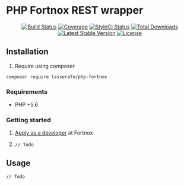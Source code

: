 # PHP Fortnox REST wrapper

<p align="center"> 
<a href="https://travis-ci.org/LasseRafn/php-fortnox"><img src="https://img.shields.io/travis/LasseRafn/php-fortnox.svg?style=flat-square" alt="Build Status"></a>
<a href="https://coveralls.io/github/LasseRafn/php-fortnox"><img src="https://img.shields.io/coveralls/LasseRafn/php-fortnox.svg?style=flat-square" alt="Coverage"></a>
<a href="https://styleci.io/repos/99788725"><img src="https://styleci.io/repos/99788725/shield?branch=master" alt="StyleCI Status"></a>
<a href="https://packagist.org/packages/LasseRafn/php-fortnox"><img src="https://img.shields.io/packagist/dt/LasseRafn/php-fortnox.svg?style=flat-square" alt="Total Downloads"></a>
<a href="https://packagist.org/packages/LasseRafn/php-fortnox"><img src="https://img.shields.io/packagist/v/LasseRafn/php-fortnox.svg?style=flat-square" alt="Latest Stable Version"></a>
<a href="https://packagist.org/packages/LasseRafn/php-fortnox"><img src="https://img.shields.io/packagist/l/LasseRafn/php-fortnox.svg?style=flat-square" alt="License"></a>
</p>

## Installation

1. Require using composer

```
composer require lasserafn/php-fortnox
```

### Requirements

* PHP +5.6

### Getting started

1. [Apply as a developer](https://developer.fortnox.se/register/) at Fortnox

2. `// Todo`

## Usage

`// Todo`